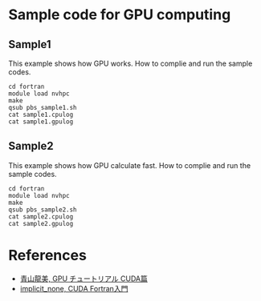# Sample code for GPU computing 

## Sample1
This example shows how GPU works. How to complie and run the sample codes.

	cd fortran
	module load nvhpc
	make
	qsub pbs_sample1.sh
	cat sample1.cpulog
	cat sample1.gpulog

## Sample2
This example shows how GPU calculate fast. How to complie and run the sample codes.

	cd fortran
	module load nvhpc
	make
	qsub pbs_sample2.sh
	cat sample2.cpulog
	cat sample2.gpulog
	
# References
- [青山龍美, GPU チュートリアル CUDA篇](https://hpc-phys.kek.jp/workshop/workshop181201.html)
- [implicit_none, CUDA Fortran入門](https://qiita.com/implicit_none/items/8229d1931cd236d62ca9)
